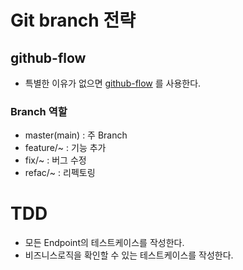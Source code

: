 # Git branch 전략

## github-flow
- 특별한 이유가 없으면 [github-flow](https://guides.github.com/introduction/flow/) 를 사용한다.

### Branch 역할
- master(main) : 주 Branch
- feature/~ : 기능 추가
- fix/~ : 버그 수정
- refac/~ : 리펙토링

# TDD
- 모든 Endpoint의 테스트케이스를 작성한다.
- 비즈니스로직을 확인할 수 있는 테스트케이스를 작성한다.
